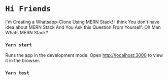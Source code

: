 # ```Hi Friends```

I'm Creating a Whatsapp-Clone Using MERN Stack!
I think You don't have idea about MERN Stack And You Ask this Question From Yourself: Oh Man Whats MERN Stack?

### `Yarn start`

Runs the app in the development mode.
Open [http://localhost:3000](http://localhost:3000) to view it in the browser.

### `Yarn test`
